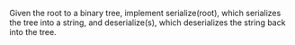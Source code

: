 Given the root to a binary tree, implement serialize(root), which serializes the tree into a string, and deserialize(s), which deserializes the string back into the tree.